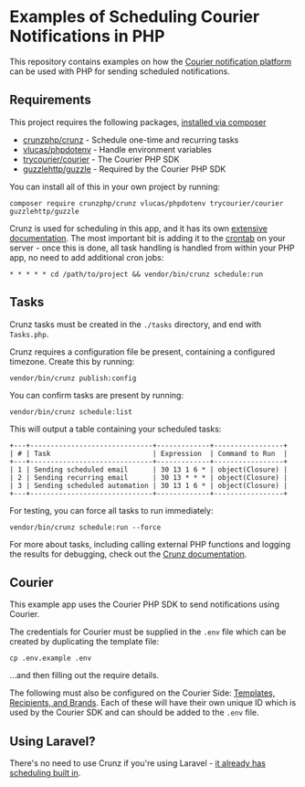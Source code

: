 # Examples of Scheduling Courier Notifications in PHP

This repository contains examples on how the [Courier notification platform](https://www.courier.com/) can be used with PHP for sending scheduled notifications.

## Requirements

This project requires the following packages, [installed via composer](https://getcomposer.org/doc/01-basic-usage.md)
- [crunzphp/crunz](https://github.com/crunzphp/crunz) - Schedule one-time and recurring tasks
- [vlucas/phpdotenv](https://github.com/vlucas/phpdotenv) - Handle environment variables 
- [trycourier/courier](https://github.com/trycourier/courier-php) - The Courier PHP SDK
- [guzzlehttp/guzzle](https://github.com/guzzle/guzzle) - Required by the Courier PHP SDK

You can install all of this in your own project by running: 

    composer require crunzphp/crunz vlucas/phpdotenv trycourier/courier guzzlehttp/guzzle

Crunz is used for scheduling in this app, and it has its own [extensive documentation](https://github.com/crunzphp/crunz). The most important bit is adding it to the [crontab](https://man7.org/linux/man-pages/man5/crontab.5.html) on your server - once this is done, all task handling is handled from within your PHP app, no need to add additional cron jobs:

    * * * * * cd /path/to/project && vendor/bin/crunz schedule:run

## Tasks

Crunz tasks must be created in the `./tasks` directory, and end with `Tasks.php`. 

Crunz requires a configuration file be present, containing a configured timezone. Create this by running:

    vendor/bin/crunz publish:config

You can confirm tasks are present by running:

    vendor/bin/crunz schedule:list

This will output a table containing your scheduled tasks:

    +---+------------------------------+-------------+-----------------+
    | # | Task                         | Expression  | Command to Run  |
    +---+------------------------------+-------------+-----------------+
    | 1 | Sending scheduled email      | 30 13 1 6 * | object(Closure) |
    | 2 | Sending recurring email      | 30 13 * * * | object(Closure) |
    | 3 | Sending scheduled automation | 30 13 1 6 * | object(Closure) |
    +---+------------------------------+-------------+-----------------+

For testing, you can force all tasks to run immediately:

    vendor/bin/crunz schedule:run --force

For more about tasks, including calling external PHP functions and logging the results for debugging, check out the [Crunz documentation](https://github.com/crunzphp/crunz).

## Courier

This example app uses the Courier PHP SDK to send notifications using Courier.

The credentials for Courier must be supplied in the `.env` file which can be created by duplicating the template file:

    cp .env.example .env

...and then filling out the require details.

The following must also be configured on the Courier Side: [Templates, Recipients, and Brands](https://www.courier.com/docs/getting-started/courier-concepts/). Each of these will have their own unique ID which is used by the Courier SDK and can should be added to the `.env` file.

## Using Laravel?

There's no need to use Crunz if you're using Laravel - [it already has scheduling built in](https://laravel.com/docs/10.x/scheduling).